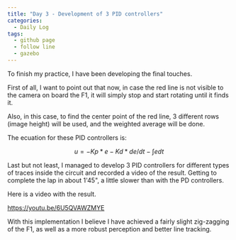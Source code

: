 ```yaml
---
title: "Day 3 - Development of 3 PID controllers"
categories:
  - Daily Log
tags:
  - github page
  - follow line
  - gazebo
---
```


To finish my practice, I have been developing the final touches. 

First of all, I want to point out that now, in case the red line is not visible to the camera on board the F1, it will simply stop and start rotating until it finds it.

Also, in this case, to find the center point of the red line, 3 different rows (image height) will be used, and the weighted average will be done.

The ecuation for these PID controllers is:

$$ u = -Kp*e - Kd * de/dt - \int e dt$$

Last but not least, I managed to develop 3 PID controllers for different types of traces inside the circuit and recorded a video of the result. Getting to complete the lap in about 1'45", a little slower than with the PD controllers.

Here is a video with the result.

https://youtu.be/6U5QVAWZMYE

With this implementation I believe I have achieved a fairly slight zig-zagging of the F1, as well as a more robust perception and better line tracking.
